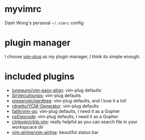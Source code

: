 # myvimrc
Dash Wong's personal `~/.vimrc` config

# plugin manager

I choose [vim-plug](https://github.com/junegunn/vim-plug) as my plugin manager, I think its simple enough.

# included plugins

- [junegunn/vim-easy-align](https://github.com/junegunn/vim-easy-align): vim-plug defaults
- [SirVer/ultisnips](https://github.com/SirVer/ultisnips): vim-plug defaults
- [preservim/nerdtree](https://github.com/preservim/nerdtree): vim-plug defaults, and I love it a lot!
- [rdnetto/YCM-Generator](https://github.com/rdnetto/YCM-Generator): vim-plug defaults
- [fatih/vim-go](https://github.com/fatih/vim-go): vim-plug defaults, I need it as a Gopher
- [nsf/gocode](https://github.com/nsf/gocode): vim-plug defaults, I need it as a Gopher
- [ctrlpvim/ctrlp.vim](https://github.com/ctrlpvim/ctrlp.vim): really helpful as you can search file in your workspcace dir
- [vim-airline/vim-airline](https://github.com/vim-airline/vim-airline): beautiful status bar
